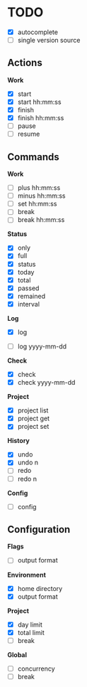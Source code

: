 # TODO

- [x] autocomplete
- [ ] single version source

## Actions

**Work**

- [x] start
- [x] start hh:mm:ss
- [x] finish
- [x] finish hh:mm:ss
- [ ] pause
- [ ] resume

## Commands

**Work**

- [ ] plus hh:mm:ss
- [ ] minus hh:mm:ss
- [ ] set hh:mm:ss
- [ ] break
- [ ] break hh:mm:ss

**Status**

- [x] only
- [x] full
- [x] status
- [x] today
- [x] total
- [x] passed
- [x] remained
- [x] interval

**Log**

- [x] log
- [ ] log yyyy-mm-dd


**Check**

- [x] check
- [x] check yyyy-mm-dd

**Project**

- [x] project list
- [x] project get
- [x] project set

**History**

- [x] undo
- [x] undo n
- [ ] redo
- [ ] redo n

**Config**

- [ ] config

## Configuration

**Flags**

- [ ] output format

**Environment**

- [x] home directory
- [x] output format

**Project**

- [x] day limit
- [x] total limit
- [ ] break

**Global**

- [ ] concurrency
- [ ] break
